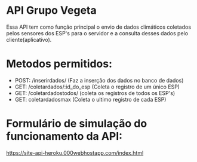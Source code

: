 # API Grupo Vegeta
Essa API tem como função principal o envio de dados climáticos coletados pelos sensores dos ESP's para o servidor e a consulta desses dados pelo cliente(aplicativo). 
 

# Metodos permitidos:

- POST: /inserirdados/ (Faz a inserção dos dados no banco de dados)
- GET: /coletardados/:id_do_esp (Coleta o registro de um único ESP)
- GET: /coletardadostodos/ (coleta os registros de todos os ESP's)
- GET: coletardadosmax (Coleta o ultimo registro de cada ESP)

# Formulário de simulação do funcionamento da API:

https://site-api-heroku.000webhostapp.com/index.html
